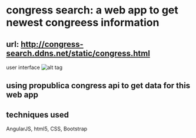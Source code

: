 # congress search: a web app to get newest congreess information 

## url: http://congress-search.ddns.net/static/congress.html

user interface 
![alt tag]()

## using propublica congress api to get data for this web app


## techniques used 
AngularJS, html5, CSS, Bootstrap
